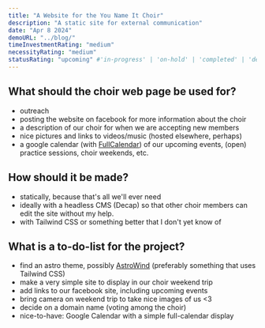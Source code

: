 ```yaml
---
title: "A Website for the You Name It Choir"
description: "A static site for external communication"
date: "Apr 8 2024"
demoURL: "../blog/"
timeInvestmentRating: "medium"  
necessityRating: "medium"
statusRating: "upcoming" #'in-progress' | 'on-hold' | 'completed' | 'delayed' | 'upcoming' | 'cancelled' | 'under-review' | 'needs-attention' | 'awaiting-feedback' | 'testing-phase' | 'polishing'
---
```


## What should the choir web page be used for?
- outreach
- posting the website on facebook for more information about the choir
- a description of our choir for when we are accepting new members
- nice pictures and links to videos/music (hosted elsewhere, perhaps)
- a google calendar (with [FullCalendar](https://fullcalendar.io/)) of our upcoming events, (open) practice sessions, choir weekends, etc.

## How should it be made?
- statically, because that's all we'll ever need
- ideally with a headless CMS (Decap) so that other choir members can edit the site without my help.
- with Tailwind CSS or something better that I don't yet know of

## What is a to-do-list for the project?
- find an astro theme, possibly [AstroWind](https://astro.build/themes/details/astrowind/) (preferably something that uses Tailwind CSS)
- make a very simple site to display in our choir weekend trip
- add links to our facebook site, including upcoming events
- bring camera on weekend trip to take nice images of us <3
- decide on a domain name (voting among the choir)
- nice-to-have: Google Calendar with a simple full-calendar display
